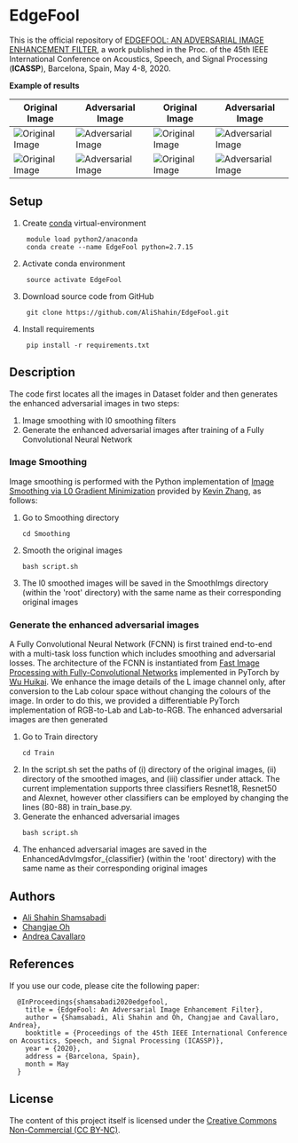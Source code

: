 # EdgeFool

This is the official repository of [EDGEFOOL: AN ADVERSARIAL IMAGE ENHANCEMENT FILTER](https://arxiv.org/pdf/1910.12227.pdf), a work published in the Proc. of the 45th IEEE International Conference on Acoustics, Speech, and Signal Processing (<b>ICASSP</b>), Barcelona, Spain, May 4-8, 2020.<br>


<b>Example of results</b>

| Original Image | Adversarial Image | Original Image | Adversarial Image |
|---|---|---|---|
| ![Original Image](https://github.com/AliShahin/EdgeFool/blob/master/EdgeFoolExamples/ILSVRC2012_val_00000328.png) | ![Adversarial Image](https://github.com/AliShahin/EdgeFool/blob/master/EdgeFoolExamples/ILSVRC2012_val_00000328_EdgeFool.png) |![Original Image](https://github.com/AliShahin/EdgeFool/blob/master/EdgeFoolExamples/ILSVRC2012_val_00030569.png) | ![Adversarial Image](https://github.com/AliShahin/EdgeFool/blob/master/EdgeFoolExamples/ILSVRC2012_val_00030569_EdgeFool.png) |
| ![Original Image](https://github.com/AliShahin/BeautyFool/blob/master/Dataset/ILSVRC2012_val_00002437.png) | ![Adversarial Image](https://github.com/AliShahin/EdgeFool/blob/master/EdgeFoolExamples/ILSVRC2012_val_00002437_EdgeFool.png) |![Original Image](https://github.com/AliShahin/EdgeFool/blob/master/EdgeFoolExamples/Places365_val_00000702.png) | ![Adversarial Image](https://github.com/AliShahin/EdgeFool/blob/master/EdgeFoolExamples/Places365_val_00000702_EdgeFool.png) |


## Setup
1. Create [conda](https://docs.conda.io/en/latest/miniconda.html) virtual-environment
   ```
    module load python2/anaconda
    conda create --name EdgeFool python=2.7.15
   ```
2. Activate conda environment
   ```
    source activate EdgeFool
   ```
3. Download source code from GitHub
   ```
    git clone https://github.com/AliShahin/EdgeFool.git 
   ```
4. Install requirements
   ```
    pip install -r requirements.txt
   ```


## Description
The code first locates all the images in Dataset folder and then generates the enhanced adversarial images in two steps: 
1. Image smoothing with l0 smoothing filters
2. Generate the enhanced adversarial images after training of a Fully Convolutional Neural Network  


### Image Smoothing 

Image smoothing is performed with the Python implementation of [Image Smoothing via L0 Gradient Minimization](http://www.cse.cuhk.edu.hk/~leojia/papers/L0smooth_Siggraph_Asia2011.pdf) provided by [Kevin Zhang](https://github.com/kjzhang/kzhang-cs205-l0-smoothing), as follows: 

1. Go to Smoothing directory
   ```
   cd Smoothing
   ```
2. Smooth the original images
   ```
   bash script.sh
   ```
3. The l0 smoothed images will be saved in the SmoothImgs directory (within the 'root' directory) with the same name as their corresponding original images

### Generate the enhanced adversarial images

A Fully Convolutional Neural Network (FCNN) is first trained end-to-end with a multi-task loss function which includes smoothing and adversarial losses. The architecture of the FCNN is instantiated from [Fast Image Processing with Fully-Convolutional Networks](https://arxiv.org/pdf/1709.00643.pdf) implemented in PyTorch by [Wu Huikai](https://github.com/wuhuikai/DeepGuidedFilter/tree/master/ImageProcessing/DeepGuidedFilteringNetwork). We enhance the image details of the L image channel only, after conversion to the Lab colour space without changing the colours of the image. In order to do this, we provided a differentiable PyTorch implementation of RGB-to-Lab and Lab-to-RGB. The enhanced adversarial images are then generated


1. Go to Train directory
   ```
   cd Train
   ```
2. In the script.sh set the paths of
(i) directory of the original images,
(ii) directory of the smoothed images, and
(iii) classifier under attack. The current implementation supports three classifiers Resnet18, Resnet50 and Alexnet, however other classifiers can be employed by changing the lines (80-88) in train_base.py.
3. Generate the enhanced adversarial images 
   ```
   bash script.sh
   ```
4. The enhanced adversarial images are saved in the EnhancedAdvImgsfor_{classifier} (within the 'root' directory) with the same name as their corresponding original images


## Authors
* [Ali Shahin Shamsabadi](mailto:a.shahinshamsabadi@qmul.ac.uk)
* [Changjae Oh](mailto:c.oh@qmul.ac.uk)
* [Andrea Cavallaro](mailto:a.cavallaro@qmul.ac.uk)


## References
If you use our code, please cite the following paper:

      @InProceedings{shamsabadi2020edgefool,
        title = {EdgeFool: An Adversarial Image Enhancement Filter},
        author = {Shamsabadi, Ali Shahin and Oh, Changjae and Cavallaro, Andrea},
        booktitle = {Proceedings of the 45th IEEE International Conference on Acoustics, Speech, and Signal Processing (ICASSP)},
        year = {2020},
        address = {Barcelona, Spain},
        month = May
      }
## License
The content of this project itself is licensed under the [Creative Commons Non-Commercial (CC BY-NC)](https://creativecommons.org/licenses/by-nc/2.0/uk/legalcode).
